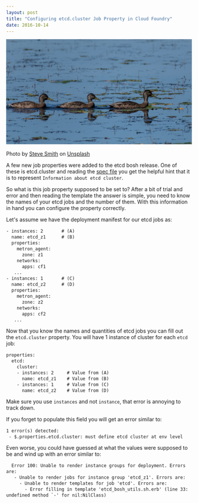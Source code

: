 ```yaml
---
layout: post
title: "Configuring etcd.cluster Job Property in Cloud Foundry"
date: 2016-10-14
---
```


![map](https://raw.githubusercontent.com/cweibel/ghost_blog_pics/master/steve-smith-KAWmWGx2X_4-unsplash.jpg)



Photo by [Steve Smith](https://unsplash.com/@varrak?utm_source=unsplash&utm_medium=referral&utm_content=creditCopyText) on [Unsplash](https://unsplash.com/s/photos/uri?utm_source=unsplash&utm_medium=referral&utm_content=creditCopyText)


A few new job properties were added to the etcd bosh release. One of these is etcd.cluster and reading the [spec file](https://github.com/cloudfoundry-incubator/etcd-release/blob/327fb92f6c1ee0aefca7a3ebcf017e3b98257995/jobs/etcd/spec#L36) you get the helpful hint that it is to represent `Information about etcd cluster`.

So what is this job property supposed to be set to? After a bit of trial and error and then reading the template the answer is simple, you need to know the names of your etcd jobs and the number of them. With this information in hand you can configure the property correctly.

Let's assume we have the deployment manifest for our etcd jobs as:

```
- instances: 2       # (A)
  name: etcd_z1      # (B)
  properties:
    metron_agent:
      zone: z1
    networks:
      apps: cf1
   ...
- instances: 1       # (C)
  name: etcd_z2      # (D)
  properties:
    metron_agent:
      zone: z2
    networks:
      apps: cf2
   ...
```

Now that you know the names and quantities of etcd jobs you can fill out the `etcd.cluster` property. You will have 1 instance of cluster for each `etcd` job:

```
properties:
  etcd:
    cluster:
    - instances: 2     # Value from (A)
      name: etcd_z1    # Value from (B)
    - instances: 1     # Value from (C)
      name: etcd_z2    # Value from (D)
```

Make sure you use `instances` and not `instance`, that error is annoying to track down.

If you forget to populate this field you will get an error similar to:

```
1 error(s) detected:
 - $.properties.etcd.cluster: must define etcd cluster at env level
```

Even worse, you could have guessed at what the values were supposed to be and wind up with an error similar to:

```
  Error 100: Unable to render instance groups for deployment. Errors are:
   - Unable to render jobs for instance group 'etcd_z1'. Errors are:
     - Unable to render templates for job 'etcd'. Errors are:
       - Error filling in template 'etcd_bosh_utils.sh.erb' (line 33: undefined method `-' for nil:NilClass)
```

























